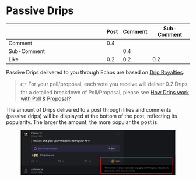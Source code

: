 # Passive Drips

<table><thead><tr><th width="255"></th><th>Post</th><th>Comment</th><th>Sub-Comment</th></tr></thead><tbody><tr><td>Comment</td><td>0.4</td><td></td><td></td></tr><tr><td>Sub-Comment</td><td></td><td>0.4</td><td></td></tr><tr><td>Like</td><td>0.2</td><td>0.2</td><td>0.2</td></tr></tbody></table>

Passive Drips delivered to you through Echos are based on [Drip Royalties](../drip-royalties.md).&#x20;

> 👉 For your poll/proposal, each vote you receive will deliver 0.2 Drips, for a detailed breakdown of Poll/Proposal, please see [How Drips work with Poll & Proposal?](how-drips-work-with-poll-and-proposal.md)

The amount of Drips delivered to a post through likes and comments (passive drips) will be displayed at the bottom of the post, reflecting its popularity. The larger the amount, the more popular the post is.

<figure><img src="../../.gitbook/assets/image (29).png" alt=""><figcaption></figcaption></figure>

